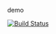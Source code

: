 demo

[![Build Status](https://travis-ci.org/realuserofgit/demo.svg?branch=master)](https://travis-ci.org/realuserofgit/demo)